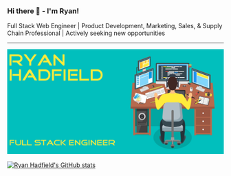 ### Hi there 👋 - I'm Ryan!

Full Stack Web Engineer | Product Development, Marketing, Sales, & Supply Chain Professional | Actively seeking new opportunities


---
![profile](./githubprofile.png)

[![Ryan Hadfield's GitHub stats](https://github-readme-stats.vercel.app/api?username=ryanhadfield&theme=vue-dark_icons=true)](https://github.com/anuraghazra/github-readme-stats)


<!--
**ryanhadfield/ryanhadfield** is a ✨ _special_ ✨ repository because its `README.md` (this file) appears on your GitHub profile.

Here are some ideas to get you started:

- 🔭 I’m currently working on ...
- 🌱 I’m currently learning ...
- 👯 I’m looking to collaborate on ...
- 🤔 I’m looking for help with ...
- 💬 Ask me about ...
- 📫 How to reach me: ...
- 😄 Pronouns: ...
- ⚡ Fun fact: ...
-->
